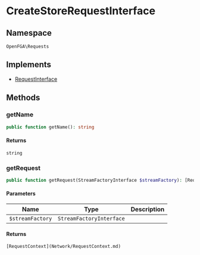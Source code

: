 # CreateStoreRequestInterface


## Namespace
`OpenFGA\Requests`

## Implements
* [RequestInterface](Requests/RequestInterface.md)



## Methods
### getName


```php
public function getName(): string
```



#### Returns
`string`

### getRequest


```php
public function getRequest(StreamFactoryInterface $streamFactory): [RequestContext](Network/RequestContext.md)
```


#### Parameters
| Name | Type | Description |
|------|------|-------------|
| `$streamFactory` | `StreamFactoryInterface` |  |

#### Returns
`[RequestContext](Network/RequestContext.md)`

